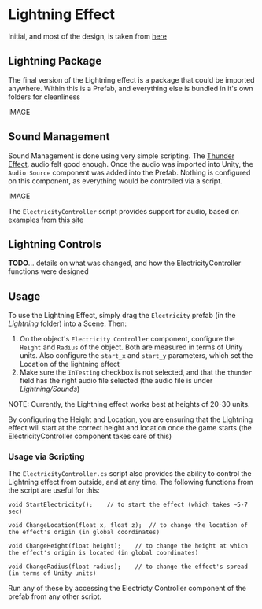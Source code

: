 # Lightning Effect
Initial, and most of the design, is taken from [here](https://www.patreon.com/posts/21393747)

## Lightning Package
The final version of the Lightning effect is a package that could be imported anywhere. Within this is a Prefab, and everything else is bundled in it's own folders for cleanliness

IMAGE

## Sound Management
Sound Management is done using very simple scripting. The [Thunder Effect](https://www.youtube.com/watch?v=77jgQCkgObI). audio felt good enough. Once the audio was imported into Unity, the `Audio Source` component was added into the Prefab. Nothing is configured on this component, as everything would be controlled via a script.

IMAGE

The `ElectricityController` script provides support for audio, based on examples from [this site](https://levelup.gitconnected.com/how-to-play-sound-effects-in-unity-6a122bb32970)

## Lightning Controls
**TODO**... details on what was changed, and how the ElectricityController functions were designed

## Usage
To use the Lightning Effect, simply drag the `Electricity` prefab (in the *Lightning* folder) into a Scene. Then:
1. On the object's `Electricity Controller` component, configure the `Height` and `Radius` of the object. Both are measured in terms of Unity units. Also configure the `start_x` and `start_y` parameters, which set the Location of the lightning effect
2. Make sure the `InTesting` checkbox is not selected, and that the `thunder` field has the right audio file selected (the audio file is under *Lightning/Sounds*)

NOTE: Currently, the Lightning effect works best at heights of 20-30 units.

By configuring the Height and Location, you are ensuring that the Lightning effect will start at the correct height and location once the game starts (the ElectricityController component takes care of this)

### Usage via Scripting

The `ElectricityController.cs` script also provides the ability to control the Lightning effect from outside, and at any time. The following functions from the script are useful for this:
```
void StartElectricity();    // to start the effect (which takes ~5-7 sec)

void ChangeLocation(float x, float z);  // to change the location of the effect's origin (in global coordinates)

void ChangeHeight(float height);    // to change the height at which the effect's origin is located (in global coordinates)

void ChangeRadius(float radius);    // to change the effect's spread (in terms of Unity units)
```
Run any of these by accessing the Electricty Controller component of the prefab from any other script.

